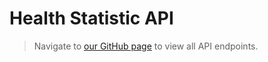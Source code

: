 # Health Statistic API

> Navigate to [our GitHub page](https://eesoymilk.github.io/health-statistic-api/) to view all API endpoints.
